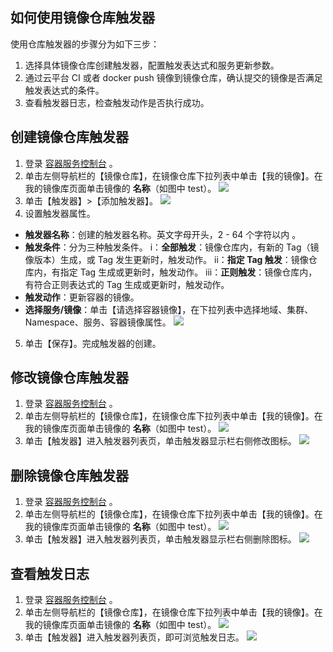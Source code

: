 ## 如何使用镜像仓库触发器
使用仓库触发器的步骤分为如下三步：
1. 选择具体镜像仓库创建触发器，配置触发表达式和服务更新参数。
2. 通过云平台 CI 或者 docker push 镜像到镜像仓库，确认提交的镜像是否满足触发表达式的条件。
3. 查看触发器日志，检查触发动作是否执行成功。

## 创建镜像仓库触发器
1. 登录 [容器服务控制台](http://console.tce.fsphere.cn/ccs) 。
2. 单击左侧导航栏的【镜像仓库】，在镜像仓库下拉列表中单击【我的镜像】。在我的镜像库页面单击镜像的 **名称**（如图中 test）。
![](https:https:https:https://mc.qcloudimg.com/static/img/9a03bc50e2504270bc784093441d91d0/image.png)
3. 单击【触发器】>【添加触发器】。
![](https://mc.qcloudimg.com/static/img/c63426ed0398fc08aa28e81ddf7be8aa/image.png)
4. 设置触发器属性。
 - **触发器名称**：创建的触发器名称。英文字母开头，2 - 64 个字符以内 。
 - **触发条件**：分为三种触发条件。
 i：**全部触发**：镜像仓库内，有新的 Tag（镜像版本）生成，或 Tag 发生更新时，触发动作。
 ii：**指定 Tag 触发**：镜像仓库内，有指定 Tag 生成或更新时，触发动作。
 iii：**正则触发**：镜像仓库内，有符合正则表达式的 Tag 生成或更新时，触发动作。
 - **触发动作**：更新容器的镜像。
 - **选择服务/镜像**：单击【请选择容器镜像】，在下拉列表中选择地域、集群、Namespace、服务、容器镜像属性。
![](https://mc.qcloudimg.com/static/img/6e2200e24d13e873354bb38ade55e14d/image.png)
5. 单击【保存】。完成触发器的创建。

## 修改镜像仓库触发器
1. 登录 [容器服务控制台](http://console.tce.fsphere.cn/ccs) 。
2. 单击左侧导航栏的【镜像仓库】，在镜像仓库下拉列表中单击【我的镜像】。在我的镜像库页面单击镜像的 **名称**（如图中 test）。
![](https:https:https:https://mc.qcloudimg.com/static/img/9a03bc50e2504270bc784093441d91d0/image.png)
3. 单击【触发器】进入触发器列表页，单击触发器显示栏右侧修改图标。
![](https://mc.qcloudimg.com/static/img/77b87f6ba86db13caa0bc6d9fb623499/image.png)

## 删除镜像仓库触发器
1. 登录 [容器服务控制台](http://console.tce.fsphere.cn/ccs) 。
2. 单击左侧导航栏的【镜像仓库】，在镜像仓库下拉列表中单击【我的镜像】。在我的镜像库页面单击镜像的 **名称**（如图中 test）。
![](https:https:https:https://mc.qcloudimg.com/static/img/9a03bc50e2504270bc784093441d91d0/image.png)
3. 单击【触发器】进入触发器列表页，单击触发器显示栏右侧删除图标。
![](https://mc.qcloudimg.com/static/img/a453712626e6cf47f591e5142010f842/image.png)

## 查看触发日志
1. 登录 [容器服务控制台](http://console.tce.fsphere.cn/ccs) 。
2. 单击左侧导航栏的【镜像仓库】，在镜像仓库下拉列表中单击【我的镜像】。在我的镜像库页面单击镜像的 **名称**（如图中 test）。
![](https:https:https:https://mc.qcloudimg.com/static/img/9a03bc50e2504270bc784093441d91d0/image.png)
3. 单击【触发器】进入触发器列表页，即可浏览触发日志。
![](https://mc.qcloudimg.com/static/img/f5751a02e2a899d97b2d46c2866e218e/image.png)
